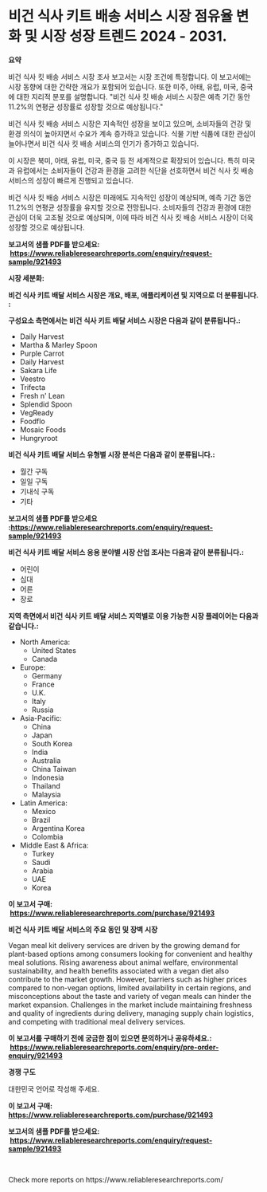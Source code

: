 <p><h1>비건 식사 키트 배송 서비스 시장 점유율 변화 및 시장 성장 트렌드 2024 - 2031.</h1></p><p><strong>요약</strong></p>
<p><p>비건 식사 킷 배송 서비스 시장 조사 보고서는 시장 조건에 특정합니다. 이 보고서에는 시장 동향에 대한 간략한 개요가 포함되어 있습니다. 또한 미주, 아태, 유럽, 미국, 중국에 대한 지리적 분포를 설명합니다. "비건 식사 킷 배송 서비스 시장은 예측 기간 동안 11.2%의 연평균 성장률로 성장할 것으로 예상됩니다."</p><p>비건 식사 킷 배송 서비스 시장은 지속적인 성장을 보이고 있으며, 소비자들의 건강 및 환경 의식이 높아지면서 수요가 계속 증가하고 있습니다. 식물 기반 식품에 대한 관심이 늘어나면서 비건 식사 킷 배송 서비스의 인기가 증가하고 있습니다.</p><p>이 시장은 북미, 아태, 유럽, 미국, 중국 등 전 세계적으로 확장되어 있습니다. 특히 미국과 유럽에서는 소비자들이 건강과 환경을 고려한 식단을 선호하면서 비건 식사 킷 배송 서비스의 성장이 빠르게 진행되고 있습니다.</p><p>비건 식사 킷 배송 서비스 시장은 미래에도 지속적인 성장이 예상되며, 예측 기간 동안 11.2%의 연평균 성장률을 유지할 것으로 전망됩니다. 소비자들의 건강과 환경에 대한 관심이 더욱 고조될 것으로 예상되며, 이에 따라 비건 식사 킷 배송 서비스 시장이 더욱 성장할 것으로 예상됩니다.</p></p>
<p><strong>보고서의 샘플 PDF를 받으세요: &nbsp;<a href="https://www.reliableresearchreports.com/enquiry/request-sample/921493">https://www.reliableresearchreports.com/enquiry/request-sample/921493</a></strong></p>
<p><strong>시장 세분화:</strong></p>
<p><strong> 비건 식사 키트 배달 서비스 시장은 개요, 배포, 애플리케이션 및 지역으로 더 분류됩니다. :</strong></p>
<p><strong>구성요소 측면에서는 비건 식사 키트 배달 서비스 시장은 다음과 같이 분류됩니다.:</strong></p>
<p><ul><li>Daily Harvest</li><li>Martha & Marley Spoon</li><li>Purple Carrot</li><li>Daily Harvest</li><li>Sakara Life</li><li>Veestro</li><li>Trifecta</li><li>Fresh n' Lean</li><li>Splendid Spoon</li><li>VegReady</li><li>Foodflo</li><li>Mosaic Foods</li><li>Hungryroot</li></ul></p>
<p><strong> 비건 식사 키트 배달 서비스 유형별 시장 분석은 다음과 같이 분류됩니다.:</strong></p>
<p><ul><li>월간 구독</li><li>일일 구독</li><li>기내식 구독</li><li>기타</li></ul></p>
<p><strong>보고서의 샘플 PDF를 받으세요 :<a href="https://www.reliableresearchreports.com/enquiry/request-sample/921493">https://www.reliableresearchreports.com/enquiry/request-sample/921493</a></strong></p>
<p><strong> 비건 식사 키트 배달 서비스 응용 분야별 시장 산업 조사는 다음과 같이 분류됩니다.:</strong></p>
<p><ul><li>어린이</li><li>십대</li><li>어른</li><li>장로</li></ul></p>
<p><strong>지역 측면에서 비건 식사 키트 배달 서비스 지역별로 이용 가능한 시장 플레이어는 다음과 같습니다.:</strong></p>
<p><ul>
    <li>
        North America:
        <ul>
            <li>United States</li>
            <li>Canada</li>
        </ul>
    </li>
    <li>
        Europe:
        <ul>
            <li>Germany</li>
            <li>France</li>
            <li>U.K.</li>
            <li>Italy</li>
            <li>Russia</li>
        </ul>
    </li>
    <li>
        Asia-Pacific:
        <ul>
            <li>China</li>
            <li>Japan</li>
            <li>South Korea</li>
            <li>India</li>
            <li>Australia</li>
            <li>China Taiwan</li>
            <li>Indonesia</li>
            <li>Thailand</li>
            <li>Malaysia</li>
        </ul>
    </li>
    <li>
        Latin America:
        <ul>
            <li>Mexico</li>
            <li>Brazil</li>
            <li>Argentina Korea</li>
            <li>Colombia</li>
        </ul>
    </li>
    <li>
        Middle East & Africa:
        <ul>
            <li>Turkey</li>
            <li>Saudi</li>
            <li>Arabia</li>
            <li>UAE</li>
            <li>Korea</li>
        </ul>
    </li>
    </ul></p>
<p><strong>이 보고서 구매: &nbsp;<a href="https://www.reliableresearchreports.com/purchase/921493">https://www.reliableresearchreports.com/purchase/921493</a></strong></p>
<p><strong>비건 식사 키트 배달 서비스의 주요 동인 및 장벽 시장</strong></p>
<p><p>Vegan meal kit delivery services are driven by the growing demand for plant-based options among consumers looking for convenient and healthy meal solutions. Rising awareness about animal welfare, environmental sustainability, and health benefits associated with a vegan diet also contribute to the market growth. However, barriers such as higher prices compared to non-vegan options, limited availability in certain regions, and misconceptions about the taste and variety of vegan meals can hinder the market expansion. Challenges in the market include maintaining freshness and quality of ingredients during delivery, managing supply chain logistics, and competing with traditional meal delivery services.</p></p>
<p><strong>이 보고서를 구매하기 전에 궁금한 점이 있으면 문의하거나 공유하세요.: &nbsp;<a href="https://www.reliableresearchreports.com/enquiry/pre-order-enquiry/921493">https://www.reliableresearchreports.com/enquiry/pre-order-enquiry/921493</a></strong></p>
<p><strong>경쟁 구도</strong></p>
<p><p>대한민국 언어로 작성해 주세요.</p></p>
<p><strong>이 보고서 구매: &nbsp; <a href="https://www.reliableresearchreports.com/purchase/921493">https://www.reliableresearchreports.com/purchase/921493</a></strong></p>
<p><strong>보고서의 샘플 PDF를 받으세요: &nbsp;<a href="https://www.reliableresearchreports.com/enquiry/request-sample/921493">https://www.reliableresearchreports.com/enquiry/request-sample/921493</a></strong><strong></strong></p>
<p>&nbsp;</p>
<p>Check more reports on https://www.reliableresearchreports.com/</p>